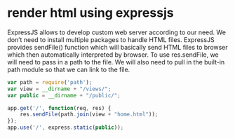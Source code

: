 # render html using expressjs
ExpressJS allows to develop custom web server according to our need. We don’t need to install multiple packages to handle HTML files. 
ExpressJS provides sendFile() function which will basically send HTML files to browser which then automatically interpreted by browser.
To use res.sendFile, we will need to pass in a path to the file. We will also need to pull in the built-in path module so that we can link to the file.

```javascript
var path = require('path');
var view = __dirname + "/views/";
var public = __dirname + "/public/";

app.get('/', function(req, res) {
    res.sendFile(path.join(view + "home.html"));
});
app.use('/', express.static(public));
